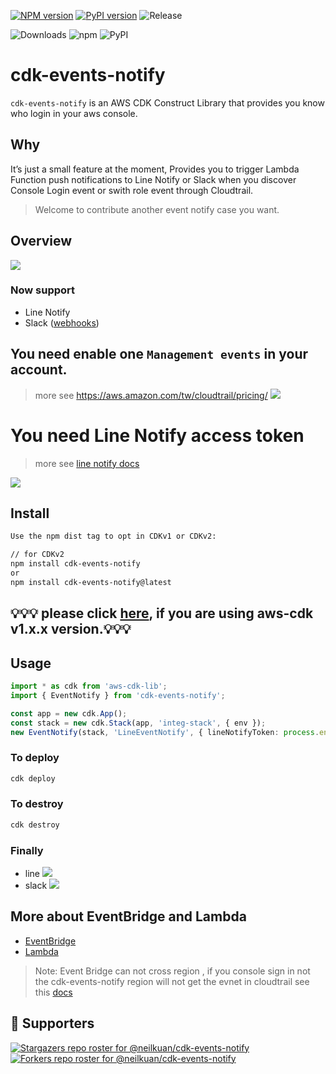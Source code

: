 [![NPM version](https://badge.fury.io/js/cdk-events-notify.svg)](https://badge.fury.io/js/cdk-events-notify)
[![PyPI version](https://badge.fury.io/py/cdk-events-notify.svg)](https://badge.fury.io/py/cdk-events-notify)
![Release](https://github.com/neilkuan/cdk-s3bucket/workflows/release/badge.svg)

![Downloads](https://img.shields.io/badge/-DOWNLOADS:-brightgreen?color=gray)
![npm](https://img.shields.io/npm/dt/cdk-events-notify?label=npm&color=orange)
![PyPI](https://img.shields.io/pypi/dm/cdk-events-notify?label=pypi&color=blue)

# cdk-events-notify
`cdk-events-notify` is an AWS CDK Construct Library that provides you know who login in your aws console.

## Why
It’s just a small feature at the moment,
Provides you to trigger Lambda Function push notifications to Line Notify or Slack when you discover Console Login event or swith role event through Cloudtrail.

> Welcome to contribute another event notify case you want.

## Overview 
![](./images/overview.png)

### Now support
- Line Notify
- Slack ([webhooks](https://api.slack.com/messaging/webhooks#posting_with_webhooks))

## You need enable one `Management events` in your account.
> more see https://aws.amazon.com/tw/cloudtrail/pricing/
![](./images/management-events.png)
# You need Line Notify access token
> more see [line notify docs](https://notify-bot.line.me/doc/en/) 

![](./images/access-token.png)

## Install
```bash
Use the npm dist tag to opt in CDKv1 or CDKv2:

// for CDKv2
npm install cdk-events-notify
or
npm install cdk-events-notify@latest 
```
## 💡💡💡 please click [here](https://github.com/neilkuan/cdk-events-notify/tree/cdkv1#readme), if you are using aws-cdk v1.x.x version.💡💡💡


## Usage 
```ts
import * as cdk from 'aws-cdk-lib';
import { EventNotify } from 'cdk-events-notify';

const app = new cdk.App();
const stack = new cdk.Stack(app, 'integ-stack', { env });
new EventNotify(stack, 'LineEventNotify', { lineNotifyToken: process.env.LINE_NOTIFY_TOKEN });

```
### To deploy
```bash
cdk deploy
```
### To destroy
```bash
cdk destroy
```
### Finally
- line
  ![](./images/line-chat.jpg)
- slack
  ![](./images/slack.jpg)

## More about EventBridge and Lambda
- [EventBridge](https://docs.aws.amazon.com/eventbridge/latest/userguide/aws-events.html)
- [Lambda](https://docs.aws.amazon.com/lambda/latest/dg/welcome.html)
> Note: Event Bridge can not cross region , if you console sign in not the cdk-events-notify region will not get the evnet in cloudtrail see this [docs](https://docs.aws.amazon.com/IAM/latest/UserGuide/cloudtrail-integration.html#cloudtrail-integration_signin-regions)

## :clap:  Supporters
[![Stargazers repo roster for @neilkuan/cdk-events-notify](https://reporoster.com/stars/neilkuan/cdk-events-notify)](https://github.com/neilkuan/cdk-events-notify/stargazers)
[![Forkers repo roster for @neilkuan/cdk-events-notify](https://reporoster.com/forks/neilkuan/cdk-events-notify)](https://github.com/neilkuan/cdk-events-notify/network/members)
